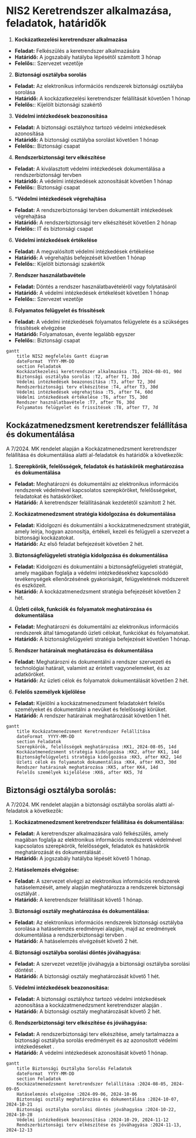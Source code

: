 # NIS2 Keretrendszer alkalmazása, feladatok, határidők

1. **Kockázatkezelési keretrendszer alkalmazása**

* **Feladat:** Felkészülés a keretrendszer alkalmazására
* **Határidő:** A jogszabály hatályba lépésétől számított 3 hónap
* **Felelős:**: Szervezet vezetője

2. **Biztonsági osztályba sorolás**

* **Feladat:** Az elektronikus információs rendszerek biztonsági osztályba sorolása
* **Határidő:** A kockázatkezelési keretrendszer felállítását követően 1 hónap
* **Felelős:**: Kijelölt biztonsági szakértő

3. **Védelmi intézkedések beazonosítása**

* **Feladat:** A biztonsági osztályhoz tartozó védelmi intézkedések azonosítása
* **Határidő:** A biztonsági osztályba sorolást követően 1 hónap
* **Felelős:**: Biztonsági csapat

4. **Rendszerbiztonsági terv elkészítése**

* **Feladat:** A kiválasztott védelmi intézkedések dokumentálása a rendszerbiztonsági tervben
* **Határidő:** A védelmi intézkedések azonosítását követően 1 hónap
* **Felelős:**: Biztonsági csapat

5. ***Védelmi intézkedések végrehajtása**

* **Feladat:** A rendszerbiztonsági tervben dokumentált intézkedések végrehajtása
* **Határidő:** A rendszerbiztonsági terv elkészítését követően 2 hónap
* **Felelős:**: IT és biztonsági csapat

6. **Védelmi intézkedések értékelése**

* **Feladat:** A megvalósított védelmi intézkedések értékelése
* **Határidő:** A végrehajtás befejezését követően 1 hónap
* **Felelős:**: Kijelölt biztonsági szakértők

7. **Rendszer használatbavétele**

* **Feladat:** Döntés a rendszer használatbavételéről vagy folytatásáról
* **Határidő:** A védelmi intézkedések értékelését követően 1 hónap
* **Felelős:**: Szervezet vezetője

8. **Folyamatos felügyelet és frissítések**

* **Feladat:** A védelmi intézkedések folyamatos felügyelete és a szükséges frissítések elvégzése
* **Határidő:** Folyamatosan, évente legalább egyszer
* **Felelős:**: Biztonsági csapat

```mermaid
gantt
    title NIS2 megfelelés Gantt diagram
    dateFormat  YYYY-MM-DD
    section Feladatok
    Kockázatkezelési keretrendszer alkalmazása :T1, 2024-08-01, 90d
    Biztonsági osztályba sorolás :T2, after T1, 30d
    Védelmi intézkedések beazonosítása :T3, after T2, 30d
    Rendszerbiztonsági terv elkészítése :T4, after T3, 30d
    Védelmi intézkedések végrehajtása :T5, after T4, 60d
    Védelmi intézkedések értékelése :T6, after T5, 30d
    Rendszer használatbavétele :T7, after T6, 30d
    Folyamatos felügyelet és frissítések :T8, after T7, 7d
```

## Kockázatmenedzsment keretrendszer felállítása és dokumentálása

A 7/2024. MK rendelet alapján a Kockázatmenedzsment keretrendszer felállítása és dokumentálása alatti al-feladatok és határidők a következők:

1. **Szerepkörök, felelősségek, feladatok és hatáskörök meghatározása és dokumentálása**

* **Feladat:** Meghatározni és dokumentálni az elektronikus információs rendszerek védelmével kapcsolatos szerepköröket, felelősségeket, feladatokat és hatásköröket.
* **Határidő:** A keretrendszer felállításának kezdetétől számított 2 hét.

2. **Kockázatmenedzsment stratégia kidolgozása és dokumentálása**

* **Feladat:** Kidolgozni és dokumentálni a kockázatmenedzsment stratégiát, amely leírja, hogyan azonosítja, értékeli, kezeli és felügyeli a szervezet a biztonsági kockázatokat.
* **Határidő:** Az első feladat befejezését követően 2 hét.

3. **Biztonságfelügyeleti stratégia kidolgozása és dokumentálása**

* **Feladat:** Kidolgozni és dokumentálni a biztonságfelügyeleti stratégiát, amely magában foglalja a védelmi intézkedésekhez kapcsolódó tevékenységek ellenőrzésének gyakoriságát, felügyeletének módszereit és eszközeit.
* **Határidő:** A kockázatmenedzsment stratégia befejezését követően 2 hét.

4. **Üzleti célok, funkciók és folyamatok meghatározása és dokumentálása**

* **Feladat:** Meghatározni és dokumentálni az elektronikus információs rendszerek által támogatandó üzleti célokat, funkciókat és folyamatokat.
* **Határidő:** A biztonságfelügyeleti stratégia befejezését követően 1 hónap.

5. **Rendszer határainak meghatározása és dokumentálása**

* **Feladat:** Meghatározni és dokumentálni a rendszer szervezeti és technológiai határait, valamint az érintett vagyonelemeket, és az adatköröket.
* **Határidő:** Az üzleti célok és folyamatok dokumentálását követően 2 hét.

6. **Felelős személyek kijelölése**

* **Feladat:** Kijelölni a kockázatmenedzsment feladatokért felelős személyeket és dokumentálni a nevüket és felelősségi körüket.
* **Határidő:** A rendszer határainak meghatározását követően 1 hét.

```mermaid
gantt
    title Kockázatmenedzsment Keretrendszer Felállítása
    dateFormat  YYYY-MM-DD
    section Feladatok
    Szerepkörök, felelősségek meghatározása :KK1, 2024-08-05, 14d
    Kockázatmenedzsment stratégia kidolgozása :KK2, after KK1, 14d
    Biztonságfelügyeleti stratégia kidolgozása :KK3, after KK2, 14d
    Üzleti célok és folyamatok dokumentálása :KK4, after KK3, 30d
    Rendszer határainak meghatározása :KK5, after KK4, 14d
    Felelős személyek kijelölése :KK6, after KK5, 7d
```

## Biztonsági osztályba sorolás:
A 7/2024. MK rendelet alapján a biztonsági osztályba sorolás alatti al-feladatok a következők:

1. **Kockázatmenedzsment keretrendszer felállítása és dokumentálása:**

* **Feladat:** A keretrendszer alkalmazására való felkészülés, amely magában foglalja az elektronikus információs rendszerek védelmével kapcsolatos szerepkörök, felelősségek, feladatok és hatáskörök meghatározását és dokumentálását .
* **Határidő:** A jogszabály hatályba lépését követő 1 hónap.

2. **Hatáselemzés elvégzése:**

* **Feladat:** A szervezet elvégzi az elektronikus információs rendszerek hatáselemzését, amely alapján meghatározza a rendszerek biztonsági osztályát .
* **Határidő:** A keretrendszer felállítását követő 1 hónap.

3. **Biztonsági osztály meghatározása és dokumentálása:**

* **Feladat:** Az elektronikus információs rendszerek biztonsági osztályba sorolása a hatáselemzés eredményei alapján, majd az eredmények dokumentálása a rendszerbiztonsági tervben .
* **Határidő:** A hatáselemzés elvégzését követő 2 hét.

4. **Biztonsági osztályba sorolási döntés jóváhagyása:**

* **Feladat:** A szervezet vezetője jóváhagyja a biztonsági osztályba sorolási döntést .
* **Határidő:** A biztonsági osztály meghatározását követő 1 hét.

5. **Védelmi intézkedések beazonosítása:**

* **Feladat:** A biztonsági osztályhoz tartozó védelmi intézkedések azonosítása a kockázatmenedzsment keretrendszer alapján .
* **Határidő:** A biztonsági osztály meghatározását követő 2 hét.

6. **Rendszerbiztonsági terv elkészítése és jóváhagyása:**

* **Feladat:** A rendszerbiztonsági terv elkészítése, amely tartalmazza a biztonsági osztályba sorolás eredményeit és az azonosított védelmi intézkedéseket .
* **Határidő:** A védelmi intézkedések azonosítását követő 1 hónap.

```mermaid
gantt
    title Biztonsági Osztályba Sorolás Feladatok
    dateFormat  YYYY-MM-DD
    section Feladatok
    Kockázatmenedzsment keretrendszer felállítása :2024-08-05, 2024-09-05
    Hatáselemzés elvégzése :2024-09-06, 2024-10-06
    Biztonsági osztály meghatározása és dokumentálása :2024-10-07, 2024-10-21
    Biztonsági osztályba sorolási döntés jóváhagyása :2024-10-22, 2024-10-28
    Védelmi intézkedések beazonosítása :2024-10-29, 2024-11-12
    Rendszerbiztonsági terv elkészítése és jóváhagyása :2024-11-13, 2024-12-13
```
